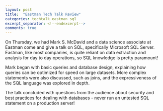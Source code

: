 ```yaml
---
layout: post
title:  "Eastman Tech Talk Review"
categories: techtalk eastman sql
excerpt_separator: <!--endexcerpt-->
comments: true
---
```

<!-- <a href={{page.url}}>
<img src="{{site.baseurl}}/assets/images/2017-3-30-eastman-sql-flyer.jpg" alt="Eastman SQL Workshop Flyer" />
</a>
<br>
<br>
ACM/AITP will be hosting a SQL workshop led by Mark S. McDavid from Eastman Chemical,
going over the basics and usage of SQL to absolute beginners! Topics include: design
considerations for databases; the definitions for tables, stored procedures, queries,
indices, etc; simple and complex queries including simple SELECT statements, INNER JOIN,
OUTER JOIN, SELF JOINS; GROUP BY and HAVING statements. No experience is necessary, and
there'll be **free pizza and drinks**, so come on out! -->

On Thursday, we had Mark S. McDavid and a data science associate at Eastman come and give a talk on SQL, specifically Microsoft SQL Server. Eastman, like most companies, is quite reliant on data extraction and analysis for day to day operations, so SQL knowledge is pretty paramount!
<!--endexcerpt-->

Mark began with basic queries and database design, explaining how queries can be optimized for speed on large datasets. More complex statements were also discussed, such as joins, and the expressiveness of the SQL language was explored in depth.

The talk concluded with questions from the audience about security and best practices for dealing with databases - never run an untested SQL statement on a production server!
